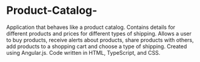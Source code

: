 # Product-Catalog-
Application that behaves like a product catalog. Contains details for different products and prices for different types of shipping. Allows a user to buy products, receive alerts about products, share products with others, add products to a shopping cart and choose a type of shipping. Created using Angular.js. Code written in HTML, TypeScript, and CSS.
